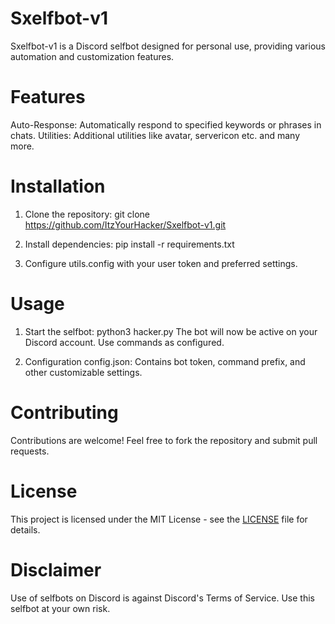# Sxelfbot-v1
Sxelfbot-v1 is a Discord selfbot designed for personal use, providing various automation and customization features.

# Features
Auto-Response: Automatically respond to specified keywords or phrases in chats.
Utilities: Additional utilities like avatar, servericon etc.
and many more.

# Installation
1. Clone the repository:
git clone https://github.com/ItzYourHacker/Sxelfbot-v1.git

2. Install dependencies:
pip install -r requirements.txt

3. Configure utils.config with your user token and preferred settings.

# Usage

1. Start the selfbot:
python3 hacker.py
The bot will now be active on your Discord account. Use commands as configured.

2. Configuration
config.json: Contains bot token, command prefix, and other customizable settings.

# Contributing
Contributions are welcome! Feel free to fork the repository and submit pull requests.

# License
This project is licensed under the MIT License - see the [LICENSE](https://github.com/ItzYourHacker/Sxelfbot-v1/blob/main/LICENSE) file for details.

# Disclaimer
Use of selfbots on Discord is against Discord's Terms of Service. Use this selfbot at your own risk.
